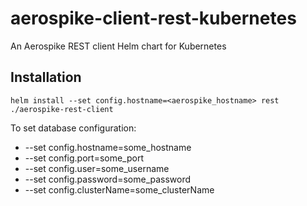 # aerospike-client-rest-kubernetes
An Aerospike REST client Helm chart for Kubernetes

## Installation
```
helm install --set config.hostname=<aerospike_hostname> rest ./aerospike-rest-client
```

To set database configuration:
* --set config.hostname=some_hostname
* --set config.port=some_port
* --set config.user=some_username
* --set config.password=some_password
* --set config.clusterName=some_clusterName